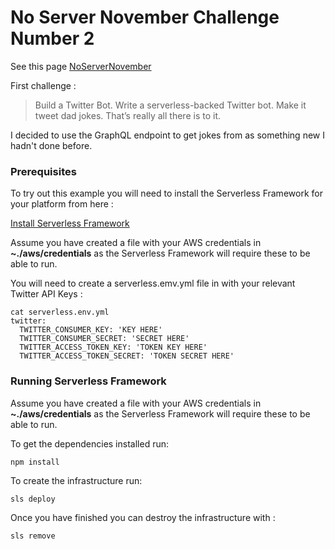 
# No Server November Challenge Number 2

See this page [NoServerNovember](https://serverless.com/blog/no-server-november-challenge/)

First challenge : 

>Build a Twitter Bot.
> Write a serverless-backed Twitter bot. Make it tweet dad jokes. That’s really all there is to it.

I decided to use the GraphQL endpoint to get jokes from as something new I hadn't done before.

### Prerequisites

To try out this example you will need to install the Serverless Framework for your platform from here : 

[Install Serverless Framework](https://serverless.com/framework/docs/providers/aws/guide/quick-start/)

Assume you have created a file with your AWS credentials in __~./aws/credentials__ as the Serverless Framework will require these to be able to run.

You will need to create a serverless.emv.yml file in with your relevant Twitter API Keys :

```
cat serverless.env.yml
twitter:
  TWITTER_CONSUMER_KEY: 'KEY HERE'
  TWITTER_CONSUMER_SECRET: 'SECRET HERE'
  TWITTER_ACCESS_TOKEN_KEY: 'TOKEN KEY HERE'
  TWITTER_ACCESS_TOKEN_SECRET: 'TOKEN SECRET HERE'
```

### Running Serverless Framework

Assume you have created a file with your AWS credentials in __~./aws/credentials__ as the Serverless Framework will require these to be able to run.

To get the dependencies installed run:
```
npm install
```
To create the infrastructure run:
```
sls deploy
```
Once you have finished you can destroy the infrastructure with : 
```
sls remove 
```

